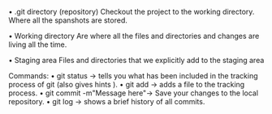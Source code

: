 • .git directory (repository)
Checkout the project to the working directory.
Where all the spanshots are stored.

• Working directory
Are where all the files and directories and changes are living all the time.

• Staging area
Files and directories that we explicitly add to the staging area

Commands:
• git status -> tells you what has been included in the tracking process of git (also gives hints ).
• git add -> adds a file to the tracking process.
• git commit -m"Message here"-> Save your changes to the local repository.
• git log -> shows a brief history of all commits.